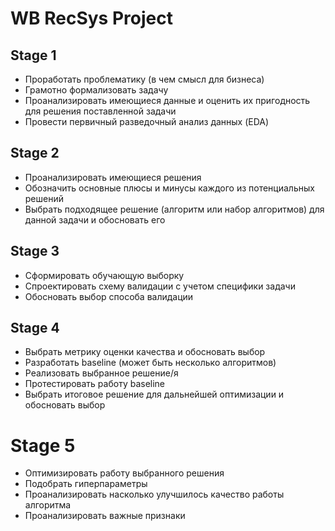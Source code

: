# WB RecSys Project

## Stage 1

- Проработать проблематику (в чем смысл для бизнеса)
- Грамотно формализовать задачу
- Проанализировать имеющиеся данные и оценить их пригодность для решения поставленной задачи
- Провести первичный разведочный анализ данных (EDA)


## Stage 2

- Проанализировать имеющиеся решения
- Обозначить основные плюсы и минусы каждого из потенциальных решений
- Выбрать подходящее решение (алгоритм или набор алгоритмов) для данной задачи и обосновать его


## Stage 3

- Сформировать обучающую выборку
- Спроектировать схему валидации с учетом специфики задачи
- Обосновать выбор способа валидации


## Stage 4

- Выбрать метрику оценки качества и обосновать выбор
- Разработать baseline (может быть несколько алгоритмов)
- Реализовать выбранное решение/я
- Протестировать работу baseline
- Выбрать итоговое решение для дальнейшей оптимизации и обосновать выбор

# Stage 5

- Оптимизировать работу выбранного решения
- Подобрать гиперпараметры
- Проанализировать насколько улучшилось качество работы алгоритма
- Проанализировать важные признаки